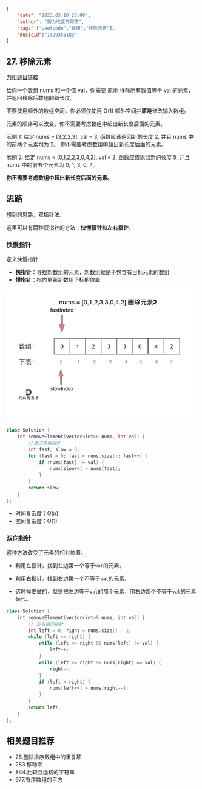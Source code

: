 ```json
{
    "date": "2023.03.10 22:00",
    "author": "努力改变的阿策",
  	"tags":["Leetcode","数组","移除元素"],
  	"musicId":"1429355183"
}
```

## 27. 移除元素

[力扣题目链接](https://leetcode.cn/problems/remove-element/)

给你一个数组 nums 和一个值 val，你需要 原地 移除所有数值等于 val 的元素，并返回移除后数组的新长度。

不要使用额外的数组空间，你必须仅使用 O(1) 额外空间并**原地**修改输入数组。

元素的顺序可以改变。你不需要考虑数组中超出新长度后面的元素。

示例 1: 给定 nums = [3,2,2,3], val = 3, 函数应该返回新的长度 2, 并且 nums 中的前两个元素均为 2。 你不需要考虑数组中超出新长度后面的元素。

示例 2: 给定 nums = [0,1,2,2,3,0,4,2], val = 2, 函数应该返回新的长度 5, 并且 nums 中的前五个元素为 0, 1, 3, 0, 4。

**你不需要考虑数组中超出新长度后面的元素。**

## 思路

想到的思路，双指针法。

这里可以有两种双指针的方法：**快慢指针**和**左右指针**。

### 快慢指针

定义快慢指针

- **快指针**：寻找新数组的元素，新数组就是不包含有目标元素的数组
- **慢指针**：指向更新新数组下标的位置

![27.移除元素-双指针法](../../assets/images/27.移除元素-双指针法.gif)

```c++
class Solution {
	int removeElement(vector<int>& nums, int val) {
        //通过快慢指针
        int fast, slow = 0;
        for (fast = 0; fast < nums.size(); fast++) {
            if (nums[fast] != val) {
                nums[slow++] = nums[fast];
            }
        }
        return slow;
	}   
};
```

- 时间复杂度：O(n)
- 空间复杂度：O(1)

### 双向指针

这种方法改变了元素的相对位置。

- 利用左指针，找到左边第一个等于`val`的元素。

- 利用右指针，找到右边第一个不等于`val`的元素。
- 这时候要做的，就是把左边等于`val`的那个元素，用右边那个不等于`val`的元素替代。

```c++
class Solution {
    int removeElement(vector<int>& nums, int val) {
        // 左右相向指针
        int left = 0, right = nums.size() - 1;
        while (left <= right) {
            while (left <= right && nums[left] != val) {
                left++;
            }
            while (left <= right && nums[right] == val) {
                right--;
            }
            if (left < right) {
                nums[left++] = nums[right--];
            }
        }
        return left;
    }
};
```

## 相关题目推荐

- 26.删除排序数组中的重复项
- 283.移动零
- 844.比较含退格的字符串
- 977.有序数组的平方